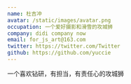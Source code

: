 ```yaml
---
name: 杜吉冲
avatar: /static/images/avatar.png
occupation: 一个爱好摄影和滑雪的攻城狮
company: didi company now
email: for_js_art@163.com
twitter: https://twitter.com/Twitter
github: https://github.com/yuccie
---
```


一个喜欢钻研，有担当，有责任心的攻城狮
